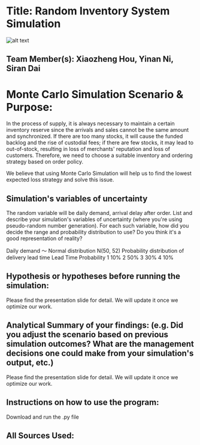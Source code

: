 # Title: Random Inventory System Simulation
![alt text](https://bikeutah.org/wp-content/uploads/2017/04/Asset-1-1024x324.png)
## Team Member(s): Xiaozheng Hou, Yinan Ni, Siran Dai


# Monte Carlo Simulation Scenario & Purpose:
In the process of supply, it is always necessary to maintain a certain inventory reserve since the arrivals and sales cannot be the same amount and synchronized. If there are too many stocks, it will cause the funded backlog and the rise of custodial fees; if there are few stocks, it may lead to out-of-stock, resulting in loss of merchants' reputation and loss of customers. Therefore, we need to choose a suitable inventory and ordering strategy based on order policy.

We believe that using Monte Carlo Simulation will help us to find the lowest expected loss strategy and solve this issue.

## Simulation's variables of uncertainty
The random variable will be daily demand, arrival delay after order.
List and describe your simulation's variables of uncertainty (where you're using pseudo-random number generation). For each such variable, how did you decide the range and probability distribution to use?  Do you think it's a good representation of reality?

Daily demand ～ Normal distribution N(50, 52)
Probability distribution of delivery lead time
Lead Time   Probability
1    10%
2    50%
3    30%
4    10%

## Hypothesis or hypotheses before running the simulation:
Please find the presentation slide for detail. We will update it once we optimize our work.


## Analytical Summary of your findings: (e.g. Did you adjust the scenario based on previous simulation outcomes?  What are the management decisions one could make from your simulation's output, etc.)
Please find the presentation slide for detail. We will update it once we optimize our work.

## Instructions on how to use the program:
Download and run the .py file
## All Sources Used:

